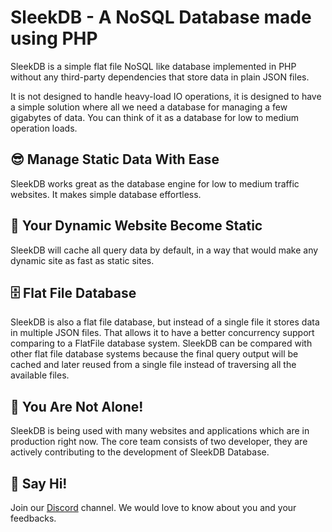 <!--METADATA
{
    "title": "Home",
    "url": "home",
    "icon": "home",
    "website_title": "SleekDB - PHP NoSQL Flat File Database",
    "website_description": "SleekDB is a simple flat file NoSQL like database implemented in PHP without any third-party dependencies that store data in plain JSON files."
}
!METADATA-->

# SleekDB - A NoSQL Database made using PHP

SleekDB is a simple flat file NoSQL like database implemented in PHP without any third-party dependencies that store data in plain JSON files.

It is not designed to handle heavy-load IO operations, it is designed to have a simple solution where all we need a database for managing a few gigabytes of data. You can think of it as a database for low to medium operation loads.

## 😎 Manage Static Data With Ease

SleekDB works great as the database engine for low to medium traffic websites. It makes simple database effortless.

## 📝 Your Dynamic Website Become Static

SleekDB will cache all query data by default, in a way that would make any dynamic site as fast as static sites.

## 🗄 Flat File Database

SleekDB is also a flat file database, but instead of a single file it stores data in multiple JSON files. That allows it to have a better concurrency support comparing to a FlatFile database system. SleekDB can be compared with other flat file database systems because the final query output will be cached and later reused from a single file instead of traversing all the available files.

## 🥳 You Are Not Alone!

SleekDB is being used with many websites and applications which are in production right now. The core team consists of two developer, they are actively contributing to the development of SleekDB Database.

## 👋 Say Hi!

Join our <a href="https://discord.gg/WJGqUFPtZw" target="_blank" rel="noopener nofollow" class="btn btn-primary btn-block">Discord</a> channel. We would love to know about you and your feedbacks.
